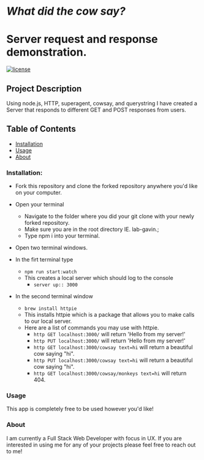 # *What did the cow say?*

# Server request and response demonstration.
[![license](https://img.shields.io/github/license/mashape/apistatus.svg)]()

## Project Description
Using node.js, HTTP, superagent, cowsay, and querystring I have created a Server that responds to different GET and POST responses from users.

## Table of Contents
+ [Installation](#installation)
+ [Usage](#Usage)
+ [About](#About)

### Installation:
+ Fork this repository and clone the forked repository anywhere you'd like on your computer.

+ Open your terminal
  + Navigate to the folder where you did your git clone with your newly forked repository.
  + Make sure you are in the root directory IE. lab-gavin.;
  + Type npm i into your terminal.
+ Open two terminal windows.
+ In the firt terminal type
  + `npm run start:watch`
  + This creates a local server which should log to the console
    + `server up:: 3000`
+ In the second terminal window
  + `brew install httpie`
  + This installs httpie which is a package that allows you to make calls to our local server.
  + Here are a list of commands you may use with httpie.
    + `http GET localhost:3000/` will return 'Hello from my server!'   
    + `http PUT localhost:3000/` will return 'Hello from my server!'  
    + `http GET localhost:3000/cowsay text=hi` will return a beautiful cow saying "hi".
    + `http PUT localhost:3000/cowsay text=hi` will return a beautiful cow saying "hi".
    + `http GET localhost:3000/cowsay/monkeys text=hi` will return 404.

### Usage
This app is completely free to be used however you'd like!


### About
I am currently a Full Stack Web Developer with focus in UX. If you are interested in using me for any of your projects please feel free to reach out to me!
